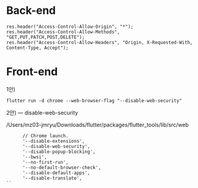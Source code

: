 # Back-end

```
res.header("Access-Control-Allow-Origin", "*");
res.header("Access-Control-Allow-Methods", "GET,PUT,PATCH,POST,DELETE");
res.header("Access-Control-Allow-Headers", "Origin, X-Requested-With, Content-Type, Accept");
```

# Front-end

1안)

```
flutter run -d chrome --web-browser-flag "--disable-web-security"
```
2안) 
— disable-web-security

/Users/mz03-jmryu/Downloads/flutter/packages/flutter_tools/lib/src/web

```
      // Chrome launch.
      '--disable-extensions',
      '--disable-web-security',
      '--disable-popup-blocking',
      '--bwsi',
      '--no-first-run',
      '--no-default-browser-check',
      '--disable-default-apps',
      '--disable-translate',
``

